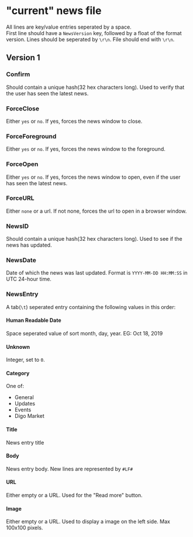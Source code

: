 # "current" news file
All lines are key/value entries seperated by a space.\
First line should have a `NewsVersion` key, followed by a float of the format version.
Lines should be seperated by `\r\n`. File should end with `\r\n`.

## Version 1
### Confirm
Should contain a unique hash(32 hex characters long). Used to verify that the user has seen the latest news.

### ForceClose
Either `yes` or `no`. If yes, forces the news window to close.

### ForceForeground
Either `yes` or `no`. If yes, forces the news window to the foreground.

### ForceOpen
Either `yes` or `no`. If yes, forces the news window to open, even if the user has seen the latest news.

### ForceURL
Either `none` or a url. If not none, forces the url to open in a browser window.

### NewsID
Should contain a unique hash(32 hex characters long). Used to see if the news has updated.

### NewsDate
Date of which the news was last updated. Format is `YYYY-MM-DD HH:MM:SS` in UTC 24-hour time.

### NewsEntry
A tab(`\t`) seperated entry containing the following values in this order:

#### Human Readable Date
Space seperated value of sort month, day, year. EG: Oct 18, 2019

#### Unknown
Integer, set to `0`.

#### Category
One of:
* General
* Updates
* Events
* Digo Market

#### Title
News entry title

#### Body
News entry body. New lines are represented by `#LF#`

#### URL
Either empty or a URL. Used for the "Read more" button.

#### Image
Either empty or a URL. Used to display a image on the left side. Max 100x100 pixels.